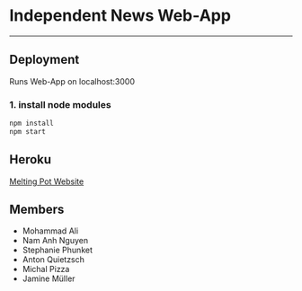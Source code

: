# **Independent News Web-App**
----

## **Deployment**

Runs Web-App on localhost:3000

### 1. install node modules
```sh
npm install
npm start
```

## **Heroku**

[Melting Pot Website](http://melting-pot-news.herokuapp.com)

## **Members**

- Mohammad Ali
- Nam Anh Nguyen
- Stephanie Phunket
- Anton Quietzsch
- Michal Pizza
- Jamine Müller

